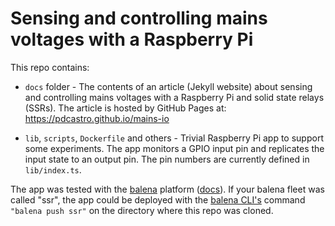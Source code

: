 # Sensing and controlling mains voltages with a Raspberry Pi

This repo contains:

* `docs` folder - The contents of an article (Jekyll website) about sensing and
  controlling mains voltages with a Raspberry Pi and solid state relays (SSRs).
  The article is hosted by GitHub Pages at: https://pdcastro.github.io/mains-io

* `lib`, `scripts`, `Dockerfile` and others - Trivial Raspberry Pi app to support some
  experiments. The app monitors a GPIO input pin and replicates the input state to an
  output pin. The pin numbers are currently defined in `lib/index.ts`.

The app was tested with the [balena](https://www.balena.io) platform
([docs](https://www.balena.io/docs/learn/welcome/introduction/)).
If your balena fleet was called "ssr", the app could be deployed with the [balena
CLI's](https://www.balena.io/docs/reference/balena-cli/) command `"balena push ssr"`
on the directory where this repo was cloned.
